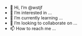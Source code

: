 - 👋 Hi, I’m @wstjf
- 👀 I’m interested in ...
- 🌱 I’m currently learning ...
- 💞️ I’m looking to collaborate on ...
- 📫 How to reach me ...

<!---
wstjf/wstjf is a ✨ special ✨ repository because its `README.md` (this file) appears on your GitHub profile.
You can click the Preview link to take a look at your changes.
--->
